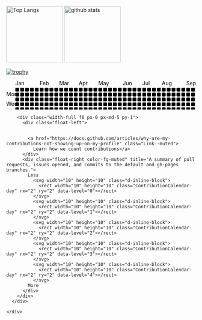 <p align="left"> 
  <img alt="Top Langs" height="150px" src="https://github-readme-stats.vercel.app/api/top-langs/?username=cti1650&layout=compact&count_private=true&show_icons=true&theme=onedark" />
  <img alt="github stats" height="150px" src="https://github-readme-stats.vercel.app/api?username=cti1650&count_private=true&show_icons=true&show_icons=true&theme=onedark" />
</p>

[![trophy](https://github-profile-trophy.vercel.app/?username=cti1650&theme=onedark&column=7
)](https://github.com/ryo-ma/github-profile-trophy)

<div class="border py-2 graph-before-activity-overview">
      <div class="js-calendar-graph mx-md-2 mx-3 d-flex flex-column flex-items-end flex-xl-items-center overflow-hidden pt-1 is-graph-loading graph-canvas ContributionCalendar height-full text-center" data-graph-url="/users/cti1650/contributions?to=2022-01-05" data-url="/cti1650" data-from="2021-01-03 00:00:00 +0900" data-to="2022-01-05 23:59:59 +0900" data-org="">
        

<svg width="722" height="112" class="js-calendar-graph-svg">
  <g transform="translate(10, 20)" data-hydro-click="{&quot;event_type&quot;:&quot;user_profile.click&quot;,&quot;payload&quot;:{&quot;profile_user_id&quot;:15701307,&quot;target&quot;:&quot;CONTRIBUTION_CALENDAR_SQUARE&quot;,&quot;user_id&quot;:15701307,&quot;originating_url&quot;:&quot;https://github.com/cti1650&quot;}}" data-hydro-click-hmac="b94195c13be305501f5285b0321e79cf4e7ae9e506fd979e39816928d6d466b5">
      <g transform="translate(0, 0)">
          <rect width="10" height="10" x="14" y="0" class="ContributionCalendar-day" rx="2" ry="2" data-count="6" data-date="2021-01-03" data-level="1"></rect>
          <rect width="10" height="10" x="14" y="13" class="ContributionCalendar-day" rx="2" ry="2" data-count="0" data-date="2021-01-04" data-level="0"></rect>
          <rect width="10" height="10" x="14" y="26" class="ContributionCalendar-day" rx="2" ry="2" data-count="0" data-date="2021-01-05" data-level="0"></rect>
          <rect width="10" height="10" x="14" y="39" class="ContributionCalendar-day" rx="2" ry="2" data-count="0" data-date="2021-01-06" data-level="0"></rect>
          <rect width="10" height="10" x="14" y="52" class="ContributionCalendar-day" rx="2" ry="2" data-count="0" data-date="2021-01-07" data-level="0"></rect>
          <rect width="10" height="10" x="14" y="65" class="ContributionCalendar-day" rx="2" ry="2" data-count="0" data-date="2021-01-08" data-level="0"></rect>
          <rect width="10" height="10" x="14" y="78" class="ContributionCalendar-day" rx="2" ry="2" data-count="0" data-date="2021-01-09" data-level="0"></rect>
      </g>
      <g transform="translate(14, 0)">
          <rect width="10" height="10" x="13" y="0" class="ContributionCalendar-day" rx="2" ry="2" data-count="0" data-date="2021-01-10" data-level="0"></rect>
          <rect width="10" height="10" x="13" y="13" class="ContributionCalendar-day" rx="2" ry="2" data-count="7" data-date="2021-01-11" data-level="1"></rect>
          <rect width="10" height="10" x="13" y="26" class="ContributionCalendar-day" rx="2" ry="2" data-count="0" data-date="2021-01-12" data-level="0"></rect>
          <rect width="10" height="10" x="13" y="39" class="ContributionCalendar-day" rx="2" ry="2" data-count="0" data-date="2021-01-13" data-level="0"></rect>
          <rect width="10" height="10" x="13" y="52" class="ContributionCalendar-day" rx="2" ry="2" data-count="0" data-date="2021-01-14" data-level="0"></rect>
          <rect width="10" height="10" x="13" y="65" class="ContributionCalendar-day" rx="2" ry="2" data-count="0" data-date="2021-01-15" data-level="0"></rect>
          <rect width="10" height="10" x="13" y="78" class="ContributionCalendar-day" rx="2" ry="2" data-count="2" data-date="2021-01-16" data-level="1"></rect>
      </g>
      <g transform="translate(28, 0)">
          <rect width="10" height="10" x="12" y="0" class="ContributionCalendar-day" rx="2" ry="2" data-count="103" data-date="2021-01-17" data-level="4"></rect>
          <rect width="10" height="10" x="12" y="13" class="ContributionCalendar-day" rx="2" ry="2" data-count="6" data-date="2021-01-18" data-level="1"></rect>
          <rect width="10" height="10" x="12" y="26" class="ContributionCalendar-day" rx="2" ry="2" data-count="5" data-date="2021-01-19" data-level="1"></rect>
          <rect width="10" height="10" x="12" y="39" class="ContributionCalendar-day" rx="2" ry="2" data-count="13" data-date="2021-01-20" data-level="2"></rect>
          <rect width="10" height="10" x="12" y="52" class="ContributionCalendar-day" rx="2" ry="2" data-count="3" data-date="2021-01-21" data-level="1"></rect>
          <rect width="10" height="10" x="12" y="65" class="ContributionCalendar-day" rx="2" ry="2" data-count="11" data-date="2021-01-22" data-level="1"></rect>
          <rect width="10" height="10" x="12" y="78" class="ContributionCalendar-day" rx="2" ry="2" data-count="2" data-date="2021-01-23" data-level="1"></rect>
      </g>
      <g transform="translate(42, 0)">
          <rect width="10" height="10" x="11" y="0" class="ContributionCalendar-day" rx="2" ry="2" data-count="4" data-date="2021-01-24" data-level="1"></rect>
          <rect width="10" height="10" x="11" y="13" class="ContributionCalendar-day" rx="2" ry="2" data-count="1" data-date="2021-01-25" data-level="1"></rect>
          <rect width="10" height="10" x="11" y="26" class="ContributionCalendar-day" rx="2" ry="2" data-count="0" data-date="2021-01-26" data-level="0"></rect>
          <rect width="10" height="10" x="11" y="39" class="ContributionCalendar-day" rx="2" ry="2" data-count="14" data-date="2021-01-27" data-level="2"></rect>
          <rect width="10" height="10" x="11" y="52" class="ContributionCalendar-day" rx="2" ry="2" data-count="3" data-date="2021-01-28" data-level="1"></rect>
          <rect width="10" height="10" x="11" y="65" class="ContributionCalendar-day" rx="2" ry="2" data-count="10" data-date="2021-01-29" data-level="1"></rect>
          <rect width="10" height="10" x="11" y="78" class="ContributionCalendar-day" rx="2" ry="2" data-count="0" data-date="2021-01-30" data-level="0"></rect>
      </g>
      <g transform="translate(56, 0)">
          <rect width="10" height="10" x="10" y="0" class="ContributionCalendar-day" rx="2" ry="2" data-count="51" data-date="2021-01-31" data-level="4"></rect>
          <rect width="10" height="10" x="10" y="13" class="ContributionCalendar-day" rx="2" ry="2" data-count="25" data-date="2021-02-01" data-level="3"></rect>
          <rect width="10" height="10" x="10" y="26" class="ContributionCalendar-day" rx="2" ry="2" data-count="7" data-date="2021-02-02" data-level="1"></rect>
          <rect width="10" height="10" x="10" y="39" class="ContributionCalendar-day" rx="2" ry="2" data-count="80" data-date="2021-02-03" data-level="4"></rect>
          <rect width="10" height="10" x="10" y="52" class="ContributionCalendar-day" rx="2" ry="2" data-count="13" data-date="2021-02-04" data-level="2"></rect>
          <rect width="10" height="10" x="10" y="65" class="ContributionCalendar-day" rx="2" ry="2" data-count="6" data-date="2021-02-05" data-level="1"></rect>
          <rect width="10" height="10" x="10" y="78" class="ContributionCalendar-day" rx="2" ry="2" data-count="20" data-date="2021-02-06" data-level="2"></rect>
      </g>
      <g transform="translate(70, 0)">
          <rect width="10" height="10" x="9" y="0" class="ContributionCalendar-day" rx="2" ry="2" data-count="11" data-date="2021-02-07" data-level="1"></rect>
          <rect width="10" height="10" x="9" y="13" class="ContributionCalendar-day" rx="2" ry="2" data-count="0" data-date="2021-02-08" data-level="0"></rect>
          <rect width="10" height="10" x="9" y="26" class="ContributionCalendar-day" rx="2" ry="2" data-count="6" data-date="2021-02-09" data-level="1"></rect>
          <rect width="10" height="10" x="9" y="39" class="ContributionCalendar-day" rx="2" ry="2" data-count="7" data-date="2021-02-10" data-level="1"></rect>
          <rect width="10" height="10" x="9" y="52" class="ContributionCalendar-day" rx="2" ry="2" data-count="8" data-date="2021-02-11" data-level="1"></rect>
          <rect width="10" height="10" x="9" y="65" class="ContributionCalendar-day" rx="2" ry="2" data-count="7" data-date="2021-02-12" data-level="1"></rect>
          <rect width="10" height="10" x="9" y="78" class="ContributionCalendar-day" rx="2" ry="2" data-count="4" data-date="2021-02-13" data-level="1"></rect>
      </g>
      <g transform="translate(84, 0)">
          <rect width="10" height="10" x="8" y="0" class="ContributionCalendar-day" rx="2" ry="2" data-count="20" data-date="2021-02-14" data-level="2"></rect>
          <rect width="10" height="10" x="8" y="13" class="ContributionCalendar-day" rx="2" ry="2" data-count="1" data-date="2021-02-15" data-level="1"></rect>
          <rect width="10" height="10" x="8" y="26" class="ContributionCalendar-day" rx="2" ry="2" data-count="0" data-date="2021-02-16" data-level="0"></rect>
          <rect width="10" height="10" x="8" y="39" class="ContributionCalendar-day" rx="2" ry="2" data-count="1" data-date="2021-02-17" data-level="1"></rect>
          <rect width="10" height="10" x="8" y="52" class="ContributionCalendar-day" rx="2" ry="2" data-count="4" data-date="2021-02-18" data-level="1"></rect>
          <rect width="10" height="10" x="8" y="65" class="ContributionCalendar-day" rx="2" ry="2" data-count="0" data-date="2021-02-19" data-level="0"></rect>
          <rect width="10" height="10" x="8" y="78" class="ContributionCalendar-day" rx="2" ry="2" data-count="13" data-date="2021-02-20" data-level="2"></rect>
      </g>
      <g transform="translate(98, 0)">
          <rect width="10" height="10" x="7" y="0" class="ContributionCalendar-day" rx="2" ry="2" data-count="30" data-date="2021-02-21" data-level="3"></rect>
          <rect width="10" height="10" x="7" y="13" class="ContributionCalendar-day" rx="2" ry="2" data-count="49" data-date="2021-02-22" data-level="4"></rect>
          <rect width="10" height="10" x="7" y="26" class="ContributionCalendar-day" rx="2" ry="2" data-count="8" data-date="2021-02-23" data-level="1"></rect>
          <rect width="10" height="10" x="7" y="39" class="ContributionCalendar-day" rx="2" ry="2" data-count="4" data-date="2021-02-24" data-level="1"></rect>
          <rect width="10" height="10" x="7" y="52" class="ContributionCalendar-day" rx="2" ry="2" data-count="5" data-date="2021-02-25" data-level="1"></rect>
          <rect width="10" height="10" x="7" y="65" class="ContributionCalendar-day" rx="2" ry="2" data-count="0" data-date="2021-02-26" data-level="0"></rect>
          <rect width="10" height="10" x="7" y="78" class="ContributionCalendar-day" rx="2" ry="2" data-count="24" data-date="2021-02-27" data-level="2"></rect>
      </g>
      <g transform="translate(112, 0)">
          <rect width="10" height="10" x="6" y="0" class="ContributionCalendar-day" rx="2" ry="2" data-count="18" data-date="2021-02-28" data-level="2"></rect>
          <rect width="10" height="10" x="6" y="13" class="ContributionCalendar-day" rx="2" ry="2" data-count="14" data-date="2021-03-01" data-level="2"></rect>
          <rect width="10" height="10" x="6" y="26" class="ContributionCalendar-day" rx="2" ry="2" data-count="15" data-date="2021-03-02" data-level="2"></rect>
          <rect width="10" height="10" x="6" y="39" class="ContributionCalendar-day" rx="2" ry="2" data-count="13" data-date="2021-03-03" data-level="2"></rect>
          <rect width="10" height="10" x="6" y="52" class="ContributionCalendar-day" rx="2" ry="2" data-count="7" data-date="2021-03-04" data-level="1"></rect>
          <rect width="10" height="10" x="6" y="65" class="ContributionCalendar-day" rx="2" ry="2" data-count="8" data-date="2021-03-05" data-level="1"></rect>
          <rect width="10" height="10" x="6" y="78" class="ContributionCalendar-day" rx="2" ry="2" data-count="1" data-date="2021-03-06" data-level="1"></rect>
      </g>
      <g transform="translate(126, 0)">
          <rect width="10" height="10" x="5" y="0" class="ContributionCalendar-day" rx="2" ry="2" data-count="11" data-date="2021-03-07" data-level="1"></rect>
          <rect width="10" height="10" x="5" y="13" class="ContributionCalendar-day" rx="2" ry="2" data-count="0" data-date="2021-03-08" data-level="0"></rect>
          <rect width="10" height="10" x="5" y="26" class="ContributionCalendar-day" rx="2" ry="2" data-count="1" data-date="2021-03-09" data-level="1"></rect>
          <rect width="10" height="10" x="5" y="39" class="ContributionCalendar-day" rx="2" ry="2" data-count="0" data-date="2021-03-10" data-level="0"></rect>
          <rect width="10" height="10" x="5" y="52" class="ContributionCalendar-day" rx="2" ry="2" data-count="13" data-date="2021-03-11" data-level="2"></rect>
          <rect width="10" height="10" x="5" y="65" class="ContributionCalendar-day" rx="2" ry="2" data-count="23" data-date="2021-03-12" data-level="2"></rect>
          <rect width="10" height="10" x="5" y="78" class="ContributionCalendar-day" rx="2" ry="2" data-count="4" data-date="2021-03-13" data-level="1"></rect>
      </g>
      <g transform="translate(140, 0)">
          <rect width="10" height="10" x="4" y="0" class="ContributionCalendar-day" rx="2" ry="2" data-count="13" data-date="2021-03-14" data-level="2"></rect>
          <rect width="10" height="10" x="4" y="13" class="ContributionCalendar-day" rx="2" ry="2" data-count="15" data-date="2021-03-15" data-level="2"></rect>
          <rect width="10" height="10" x="4" y="26" class="ContributionCalendar-day" rx="2" ry="2" data-count="1" data-date="2021-03-16" data-level="1"></rect>
          <rect width="10" height="10" x="4" y="39" class="ContributionCalendar-day" rx="2" ry="2" data-count="3" data-date="2021-03-17" data-level="1"></rect>
          <rect width="10" height="10" x="4" y="52" class="ContributionCalendar-day" rx="2" ry="2" data-count="3" data-date="2021-03-18" data-level="1"></rect>
          <rect width="10" height="10" x="4" y="65" class="ContributionCalendar-day" rx="2" ry="2" data-count="15" data-date="2021-03-19" data-level="2"></rect>
          <rect width="10" height="10" x="4" y="78" class="ContributionCalendar-day" rx="2" ry="2" data-count="2" data-date="2021-03-20" data-level="1"></rect>
      </g>
      <g transform="translate(154, 0)">
          <rect width="10" height="10" x="3" y="0" class="ContributionCalendar-day" rx="2" ry="2" data-count="4" data-date="2021-03-21" data-level="1"></rect>
          <rect width="10" height="10" x="3" y="13" class="ContributionCalendar-day" rx="2" ry="2" data-count="8" data-date="2021-03-22" data-level="1"></rect>
          <rect width="10" height="10" x="3" y="26" class="ContributionCalendar-day" rx="2" ry="2" data-count="2" data-date="2021-03-23" data-level="1"></rect>
          <rect width="10" height="10" x="3" y="39" class="ContributionCalendar-day" rx="2" ry="2" data-count="2" data-date="2021-03-24" data-level="1"></rect>
          <rect width="10" height="10" x="3" y="52" class="ContributionCalendar-day" rx="2" ry="2" data-count="2" data-date="2021-03-25" data-level="1"></rect>
          <rect width="10" height="10" x="3" y="65" class="ContributionCalendar-day" rx="2" ry="2" data-count="8" data-date="2021-03-26" data-level="1"></rect>
          <rect width="10" height="10" x="3" y="78" class="ContributionCalendar-day" rx="2" ry="2" data-count="0" data-date="2021-03-27" data-level="0"></rect>
      </g>
      <g transform="translate(168, 0)">
          <rect width="10" height="10" x="2" y="0" class="ContributionCalendar-day" rx="2" ry="2" data-count="7" data-date="2021-03-28" data-level="1"></rect>
          <rect width="10" height="10" x="2" y="13" class="ContributionCalendar-day" rx="2" ry="2" data-count="1" data-date="2021-03-29" data-level="1"></rect>
          <rect width="10" height="10" x="2" y="26" class="ContributionCalendar-day" rx="2" ry="2" data-count="0" data-date="2021-03-30" data-level="0"></rect>
          <rect width="10" height="10" x="2" y="39" class="ContributionCalendar-day" rx="2" ry="2" data-count="1" data-date="2021-03-31" data-level="1"></rect>
          <rect width="10" height="10" x="2" y="52" class="ContributionCalendar-day" rx="2" ry="2" data-count="2" data-date="2021-04-01" data-level="1"></rect>
          <rect width="10" height="10" x="2" y="65" class="ContributionCalendar-day" rx="2" ry="2" data-count="0" data-date="2021-04-02" data-level="0"></rect>
          <rect width="10" height="10" x="2" y="78" class="ContributionCalendar-day" rx="2" ry="2" data-count="3" data-date="2021-04-03" data-level="1"></rect>
      </g>
      <g transform="translate(182, 0)">
          <rect width="10" height="10" x="1" y="0" class="ContributionCalendar-day" rx="2" ry="2" data-count="1" data-date="2021-04-04" data-level="1"></rect>
          <rect width="10" height="10" x="1" y="13" class="ContributionCalendar-day" rx="2" ry="2" data-count="3" data-date="2021-04-05" data-level="1"></rect>
          <rect width="10" height="10" x="1" y="26" class="ContributionCalendar-day" rx="2" ry="2" data-count="0" data-date="2021-04-06" data-level="0"></rect>
          <rect width="10" height="10" x="1" y="39" class="ContributionCalendar-day" rx="2" ry="2" data-count="0" data-date="2021-04-07" data-level="0"></rect>
          <rect width="10" height="10" x="1" y="52" class="ContributionCalendar-day" rx="2" ry="2" data-count="0" data-date="2021-04-08" data-level="0"></rect>
          <rect width="10" height="10" x="1" y="65" class="ContributionCalendar-day" rx="2" ry="2" data-count="1" data-date="2021-04-09" data-level="1"></rect>
          <rect width="10" height="10" x="1" y="78" class="ContributionCalendar-day" rx="2" ry="2" data-count="5" data-date="2021-04-10" data-level="1"></rect>
      </g>
      <g transform="translate(196, 0)">
          <rect width="10" height="10" x="0" y="0" class="ContributionCalendar-day" rx="2" ry="2" data-count="6" data-date="2021-04-11" data-level="1"></rect>
          <rect width="10" height="10" x="0" y="13" class="ContributionCalendar-day" rx="2" ry="2" data-count="9" data-date="2021-04-12" data-level="1"></rect>
          <rect width="10" height="10" x="0" y="26" class="ContributionCalendar-day" rx="2" ry="2" data-count="0" data-date="2021-04-13" data-level="0"></rect>
          <rect width="10" height="10" x="0" y="39" class="ContributionCalendar-day" rx="2" ry="2" data-count="15" data-date="2021-04-14" data-level="2"></rect>
          <rect width="10" height="10" x="0" y="52" class="ContributionCalendar-day" rx="2" ry="2" data-count="0" data-date="2021-04-15" data-level="0"></rect>
          <rect width="10" height="10" x="0" y="65" class="ContributionCalendar-day" rx="2" ry="2" data-count="4" data-date="2021-04-16" data-level="1"></rect>
          <rect width="10" height="10" x="0" y="78" class="ContributionCalendar-day" rx="2" ry="2" data-count="0" data-date="2021-04-17" data-level="0"></rect>
      </g>
      <g transform="translate(210, 0)">
          <rect width="10" height="10" x="-1" y="0" class="ContributionCalendar-day" rx="2" ry="2" data-count="0" data-date="2021-04-18" data-level="0"></rect>
          <rect width="10" height="10" x="-1" y="13" class="ContributionCalendar-day" rx="2" ry="2" data-count="0" data-date="2021-04-19" data-level="0"></rect>
          <rect width="10" height="10" x="-1" y="26" class="ContributionCalendar-day" rx="2" ry="2" data-count="0" data-date="2021-04-20" data-level="0"></rect>
          <rect width="10" height="10" x="-1" y="39" class="ContributionCalendar-day" rx="2" ry="2" data-count="0" data-date="2021-04-21" data-level="0"></rect>
          <rect width="10" height="10" x="-1" y="52" class="ContributionCalendar-day" rx="2" ry="2" data-count="4" data-date="2021-04-22" data-level="1"></rect>
          <rect width="10" height="10" x="-1" y="65" class="ContributionCalendar-day" rx="2" ry="2" data-count="2" data-date="2021-04-23" data-level="1"></rect>
          <rect width="10" height="10" x="-1" y="78" class="ContributionCalendar-day" rx="2" ry="2" data-count="7" data-date="2021-04-24" data-level="1"></rect>
      </g>
      <g transform="translate(224, 0)">
          <rect width="10" height="10" x="-2" y="0" class="ContributionCalendar-day" rx="2" ry="2" data-count="1" data-date="2021-04-25" data-level="1"></rect>
          <rect width="10" height="10" x="-2" y="13" class="ContributionCalendar-day" rx="2" ry="2" data-count="5" data-date="2021-04-26" data-level="1"></rect>
          <rect width="10" height="10" x="-2" y="26" class="ContributionCalendar-day" rx="2" ry="2" data-count="17" data-date="2021-04-27" data-level="2"></rect>
          <rect width="10" height="10" x="-2" y="39" class="ContributionCalendar-day" rx="2" ry="2" data-count="0" data-date="2021-04-28" data-level="0"></rect>
          <rect width="10" height="10" x="-2" y="52" class="ContributionCalendar-day" rx="2" ry="2" data-count="0" data-date="2021-04-29" data-level="0"></rect>
          <rect width="10" height="10" x="-2" y="65" class="ContributionCalendar-day" rx="2" ry="2" data-count="2" data-date="2021-04-30" data-level="1"></rect>
          <rect width="10" height="10" x="-2" y="78" class="ContributionCalendar-day" rx="2" ry="2" data-count="3" data-date="2021-05-01" data-level="1"></rect>
      </g>
      <g transform="translate(238, 0)">
          <rect width="10" height="10" x="-3" y="0" class="ContributionCalendar-day" rx="2" ry="2" data-count="3" data-date="2021-05-02" data-level="1"></rect>
          <rect width="10" height="10" x="-3" y="13" class="ContributionCalendar-day" rx="2" ry="2" data-count="4" data-date="2021-05-03" data-level="1"></rect>
          <rect width="10" height="10" x="-3" y="26" class="ContributionCalendar-day" rx="2" ry="2" data-count="4" data-date="2021-05-04" data-level="1"></rect>
          <rect width="10" height="10" x="-3" y="39" class="ContributionCalendar-day" rx="2" ry="2" data-count="8" data-date="2021-05-05" data-level="1"></rect>
          <rect width="10" height="10" x="-3" y="52" class="ContributionCalendar-day" rx="2" ry="2" data-count="7" data-date="2021-05-06" data-level="1"></rect>
          <rect width="10" height="10" x="-3" y="65" class="ContributionCalendar-day" rx="2" ry="2" data-count="5" data-date="2021-05-07" data-level="1"></rect>
          <rect width="10" height="10" x="-3" y="78" class="ContributionCalendar-day" rx="2" ry="2" data-count="19" data-date="2021-05-08" data-level="2"></rect>
      </g>
      <g transform="translate(252, 0)">
          <rect width="10" height="10" x="-4" y="0" class="ContributionCalendar-day" rx="2" ry="2" data-count="2" data-date="2021-05-09" data-level="1"></rect>
          <rect width="10" height="10" x="-4" y="13" class="ContributionCalendar-day" rx="2" ry="2" data-count="0" data-date="2021-05-10" data-level="0"></rect>
          <rect width="10" height="10" x="-4" y="26" class="ContributionCalendar-day" rx="2" ry="2" data-count="0" data-date="2021-05-11" data-level="0"></rect>
          <rect width="10" height="10" x="-4" y="39" class="ContributionCalendar-day" rx="2" ry="2" data-count="4" data-date="2021-05-12" data-level="1"></rect>
          <rect width="10" height="10" x="-4" y="52" class="ContributionCalendar-day" rx="2" ry="2" data-count="0" data-date="2021-05-13" data-level="0"></rect>
          <rect width="10" height="10" x="-4" y="65" class="ContributionCalendar-day" rx="2" ry="2" data-count="0" data-date="2021-05-14" data-level="0"></rect>
          <rect width="10" height="10" x="-4" y="78" class="ContributionCalendar-day" rx="2" ry="2" data-count="2" data-date="2021-05-15" data-level="1"></rect>
      </g>
      <g transform="translate(266, 0)">
          <rect width="10" height="10" x="-5" y="0" class="ContributionCalendar-day" rx="2" ry="2" data-count="3" data-date="2021-05-16" data-level="1"></rect>
          <rect width="10" height="10" x="-5" y="13" class="ContributionCalendar-day" rx="2" ry="2" data-count="3" data-date="2021-05-17" data-level="1"></rect>
          <rect width="10" height="10" x="-5" y="26" class="ContributionCalendar-day" rx="2" ry="2" data-count="0" data-date="2021-05-18" data-level="0"></rect>
          <rect width="10" height="10" x="-5" y="39" class="ContributionCalendar-day" rx="2" ry="2" data-count="0" data-date="2021-05-19" data-level="0"></rect>
          <rect width="10" height="10" x="-5" y="52" class="ContributionCalendar-day" rx="2" ry="2" data-count="0" data-date="2021-05-20" data-level="0"></rect>
          <rect width="10" height="10" x="-5" y="65" class="ContributionCalendar-day" rx="2" ry="2" data-count="0" data-date="2021-05-21" data-level="0"></rect>
          <rect width="10" height="10" x="-5" y="78" class="ContributionCalendar-day" rx="2" ry="2" data-count="0" data-date="2021-05-22" data-level="0"></rect>
      </g>
      <g transform="translate(280, 0)">
          <rect width="10" height="10" x="-6" y="0" class="ContributionCalendar-day" rx="2" ry="2" data-count="6" data-date="2021-05-23" data-level="1"></rect>
          <rect width="10" height="10" x="-6" y="13" class="ContributionCalendar-day" rx="2" ry="2" data-count="0" data-date="2021-05-24" data-level="0"></rect>
          <rect width="10" height="10" x="-6" y="26" class="ContributionCalendar-day" rx="2" ry="2" data-count="6" data-date="2021-05-25" data-level="1"></rect>
          <rect width="10" height="10" x="-6" y="39" class="ContributionCalendar-day" rx="2" ry="2" data-count="3" data-date="2021-05-26" data-level="1"></rect>
          <rect width="10" height="10" x="-6" y="52" class="ContributionCalendar-day" rx="2" ry="2" data-count="10" data-date="2021-05-27" data-level="1"></rect>
          <rect width="10" height="10" x="-6" y="65" class="ContributionCalendar-day" rx="2" ry="2" data-count="0" data-date="2021-05-28" data-level="0"></rect>
          <rect width="10" height="10" x="-6" y="78" class="ContributionCalendar-day" rx="2" ry="2" data-count="0" data-date="2021-05-29" data-level="0"></rect>
      </g>
      <g transform="translate(294, 0)">
          <rect width="10" height="10" x="-7" y="0" class="ContributionCalendar-day" rx="2" ry="2" data-count="0" data-date="2021-05-30" data-level="0"></rect>
          <rect width="10" height="10" x="-7" y="13" class="ContributionCalendar-day" rx="2" ry="2" data-count="0" data-date="2021-05-31" data-level="0"></rect>
          <rect width="10" height="10" x="-7" y="26" class="ContributionCalendar-day" rx="2" ry="2" data-count="4" data-date="2021-06-01" data-level="1"></rect>
          <rect width="10" height="10" x="-7" y="39" class="ContributionCalendar-day" rx="2" ry="2" data-count="0" data-date="2021-06-02" data-level="0"></rect>
          <rect width="10" height="10" x="-7" y="52" class="ContributionCalendar-day" rx="2" ry="2" data-count="0" data-date="2021-06-03" data-level="0"></rect>
          <rect width="10" height="10" x="-7" y="65" class="ContributionCalendar-day" rx="2" ry="2" data-count="5" data-date="2021-06-04" data-level="1"></rect>
          <rect width="10" height="10" x="-7" y="78" class="ContributionCalendar-day" rx="2" ry="2" data-count="6" data-date="2021-06-05" data-level="1"></rect>
      </g>
      <g transform="translate(308, 0)">
          <rect width="10" height="10" x="-8" y="0" class="ContributionCalendar-day" rx="2" ry="2" data-count="3" data-date="2021-06-06" data-level="1"></rect>
          <rect width="10" height="10" x="-8" y="13" class="ContributionCalendar-day" rx="2" ry="2" data-count="2" data-date="2021-06-07" data-level="1"></rect>
          <rect width="10" height="10" x="-8" y="26" class="ContributionCalendar-day" rx="2" ry="2" data-count="0" data-date="2021-06-08" data-level="0"></rect>
          <rect width="10" height="10" x="-8" y="39" class="ContributionCalendar-day" rx="2" ry="2" data-count="0" data-date="2021-06-09" data-level="0"></rect>
          <rect width="10" height="10" x="-8" y="52" class="ContributionCalendar-day" rx="2" ry="2" data-count="1" data-date="2021-06-10" data-level="1"></rect>
          <rect width="10" height="10" x="-8" y="65" class="ContributionCalendar-day" rx="2" ry="2" data-count="2" data-date="2021-06-11" data-level="1"></rect>
          <rect width="10" height="10" x="-8" y="78" class="ContributionCalendar-day" rx="2" ry="2" data-count="5" data-date="2021-06-12" data-level="1"></rect>
      </g>
      <g transform="translate(322, 0)">
          <rect width="10" height="10" x="-9" y="0" class="ContributionCalendar-day" rx="2" ry="2" data-count="4" data-date="2021-06-13" data-level="1"></rect>
          <rect width="10" height="10" x="-9" y="13" class="ContributionCalendar-day" rx="2" ry="2" data-count="0" data-date="2021-06-14" data-level="0"></rect>
          <rect width="10" height="10" x="-9" y="26" class="ContributionCalendar-day" rx="2" ry="2" data-count="0" data-date="2021-06-15" data-level="0"></rect>
          <rect width="10" height="10" x="-9" y="39" class="ContributionCalendar-day" rx="2" ry="2" data-count="2" data-date="2021-06-16" data-level="1"></rect>
          <rect width="10" height="10" x="-9" y="52" class="ContributionCalendar-day" rx="2" ry="2" data-count="0" data-date="2021-06-17" data-level="0"></rect>
          <rect width="10" height="10" x="-9" y="65" class="ContributionCalendar-day" rx="2" ry="2" data-count="0" data-date="2021-06-18" data-level="0"></rect>
          <rect width="10" height="10" x="-9" y="78" class="ContributionCalendar-day" rx="2" ry="2" data-count="5" data-date="2021-06-19" data-level="1"></rect>
      </g>
      <g transform="translate(336, 0)">
          <rect width="10" height="10" x="-10" y="0" class="ContributionCalendar-day" rx="2" ry="2" data-count="5" data-date="2021-06-20" data-level="1"></rect>
          <rect width="10" height="10" x="-10" y="13" class="ContributionCalendar-day" rx="2" ry="2" data-count="36" data-date="2021-06-21" data-level="3"></rect>
          <rect width="10" height="10" x="-10" y="26" class="ContributionCalendar-day" rx="2" ry="2" data-count="35" data-date="2021-06-22" data-level="3"></rect>
          <rect width="10" height="10" x="-10" y="39" class="ContributionCalendar-day" rx="2" ry="2" data-count="18" data-date="2021-06-23" data-level="2"></rect>
          <rect width="10" height="10" x="-10" y="52" class="ContributionCalendar-day" rx="2" ry="2" data-count="4" data-date="2021-06-24" data-level="1"></rect>
          <rect width="10" height="10" x="-10" y="65" class="ContributionCalendar-day" rx="2" ry="2" data-count="13" data-date="2021-06-25" data-level="2"></rect>
          <rect width="10" height="10" x="-10" y="78" class="ContributionCalendar-day" rx="2" ry="2" data-count="4" data-date="2021-06-26" data-level="1"></rect>
      </g>
      <g transform="translate(350, 0)">
          <rect width="10" height="10" x="-11" y="0" class="ContributionCalendar-day" rx="2" ry="2" data-count="3" data-date="2021-06-27" data-level="1"></rect>
          <rect width="10" height="10" x="-11" y="13" class="ContributionCalendar-day" rx="2" ry="2" data-count="20" data-date="2021-06-28" data-level="2"></rect>
          <rect width="10" height="10" x="-11" y="26" class="ContributionCalendar-day" rx="2" ry="2" data-count="27" data-date="2021-06-29" data-level="3"></rect>
          <rect width="10" height="10" x="-11" y="39" class="ContributionCalendar-day" rx="2" ry="2" data-count="3" data-date="2021-06-30" data-level="1"></rect>
          <rect width="10" height="10" x="-11" y="52" class="ContributionCalendar-day" rx="2" ry="2" data-count="2" data-date="2021-07-01" data-level="1"></rect>
          <rect width="10" height="10" x="-11" y="65" class="ContributionCalendar-day" rx="2" ry="2" data-count="7" data-date="2021-07-02" data-level="1"></rect>
          <rect width="10" height="10" x="-11" y="78" class="ContributionCalendar-day" rx="2" ry="2" data-count="14" data-date="2021-07-03" data-level="2"></rect>
      </g>
      <g transform="translate(364, 0)">
          <rect width="10" height="10" x="-12" y="0" class="ContributionCalendar-day" rx="2" ry="2" data-count="20" data-date="2021-07-04" data-level="2"></rect>
          <rect width="10" height="10" x="-12" y="13" class="ContributionCalendar-day" rx="2" ry="2" data-count="1" data-date="2021-07-05" data-level="1"></rect>
          <rect width="10" height="10" x="-12" y="26" class="ContributionCalendar-day" rx="2" ry="2" data-count="0" data-date="2021-07-06" data-level="0"></rect>
          <rect width="10" height="10" x="-12" y="39" class="ContributionCalendar-day" rx="2" ry="2" data-count="0" data-date="2021-07-07" data-level="0"></rect>
          <rect width="10" height="10" x="-12" y="52" class="ContributionCalendar-day" rx="2" ry="2" data-count="6" data-date="2021-07-08" data-level="1"></rect>
          <rect width="10" height="10" x="-12" y="65" class="ContributionCalendar-day" rx="2" ry="2" data-count="3" data-date="2021-07-09" data-level="1"></rect>
          <rect width="10" height="10" x="-12" y="78" class="ContributionCalendar-day" rx="2" ry="2" data-count="17" data-date="2021-07-10" data-level="2"></rect>
      </g>
      <g transform="translate(378, 0)">
          <rect width="10" height="10" x="-13" y="0" class="ContributionCalendar-day" rx="2" ry="2" data-count="10" data-date="2021-07-11" data-level="1"></rect>
          <rect width="10" height="10" x="-13" y="13" class="ContributionCalendar-day" rx="2" ry="2" data-count="5" data-date="2021-07-12" data-level="1"></rect>
          <rect width="10" height="10" x="-13" y="26" class="ContributionCalendar-day" rx="2" ry="2" data-count="31" data-date="2021-07-13" data-level="3"></rect>
          <rect width="10" height="10" x="-13" y="39" class="ContributionCalendar-day" rx="2" ry="2" data-count="1" data-date="2021-07-14" data-level="1"></rect>
          <rect width="10" height="10" x="-13" y="52" class="ContributionCalendar-day" rx="2" ry="2" data-count="10" data-date="2021-07-15" data-level="1"></rect>
          <rect width="10" height="10" x="-13" y="65" class="ContributionCalendar-day" rx="2" ry="2" data-count="9" data-date="2021-07-16" data-level="1"></rect>
          <rect width="10" height="10" x="-13" y="78" class="ContributionCalendar-day" rx="2" ry="2" data-count="4" data-date="2021-07-17" data-level="1"></rect>
      </g>
      <g transform="translate(392, 0)">
          <rect width="10" height="10" x="-14" y="0" class="ContributionCalendar-day" rx="2" ry="2" data-count="3" data-date="2021-07-18" data-level="1"></rect>
          <rect width="10" height="10" x="-14" y="13" class="ContributionCalendar-day" rx="2" ry="2" data-count="11" data-date="2021-07-19" data-level="1"></rect>
          <rect width="10" height="10" x="-14" y="26" class="ContributionCalendar-day" rx="2" ry="2" data-count="7" data-date="2021-07-20" data-level="1"></rect>
          <rect width="10" height="10" x="-14" y="39" class="ContributionCalendar-day" rx="2" ry="2" data-count="26" data-date="2021-07-21" data-level="3"></rect>
          <rect width="10" height="10" x="-14" y="52" class="ContributionCalendar-day" rx="2" ry="2" data-count="5" data-date="2021-07-22" data-level="1"></rect>
          <rect width="10" height="10" x="-14" y="65" class="ContributionCalendar-day" rx="2" ry="2" data-count="11" data-date="2021-07-23" data-level="1"></rect>
          <rect width="10" height="10" x="-14" y="78" class="ContributionCalendar-day" rx="2" ry="2" data-count="9" data-date="2021-07-24" data-level="1"></rect>
      </g>
      <g transform="translate(406, 0)">
          <rect width="10" height="10" x="-15" y="0" class="ContributionCalendar-day" rx="2" ry="2" data-count="9" data-date="2021-07-25" data-level="1"></rect>
          <rect width="10" height="10" x="-15" y="13" class="ContributionCalendar-day" rx="2" ry="2" data-count="0" data-date="2021-07-26" data-level="0"></rect>
          <rect width="10" height="10" x="-15" y="26" class="ContributionCalendar-day" rx="2" ry="2" data-count="3" data-date="2021-07-27" data-level="1"></rect>
          <rect width="10" height="10" x="-15" y="39" class="ContributionCalendar-day" rx="2" ry="2" data-count="1" data-date="2021-07-28" data-level="1"></rect>
          <rect width="10" height="10" x="-15" y="52" class="ContributionCalendar-day" rx="2" ry="2" data-count="0" data-date="2021-07-29" data-level="0"></rect>
          <rect width="10" height="10" x="-15" y="65" class="ContributionCalendar-day" rx="2" ry="2" data-count="0" data-date="2021-07-30" data-level="0"></rect>
          <rect width="10" height="10" x="-15" y="78" class="ContributionCalendar-day" rx="2" ry="2" data-count="7" data-date="2021-07-31" data-level="1"></rect>
      </g>
      <g transform="translate(420, 0)">
          <rect width="10" height="10" x="-16" y="0" class="ContributionCalendar-day" rx="2" ry="2" data-count="0" data-date="2021-08-01" data-level="0"></rect>
          <rect width="10" height="10" x="-16" y="13" class="ContributionCalendar-day" rx="2" ry="2" data-count="15" data-date="2021-08-02" data-level="2"></rect>
          <rect width="10" height="10" x="-16" y="26" class="ContributionCalendar-day" rx="2" ry="2" data-count="2" data-date="2021-08-03" data-level="1"></rect>
          <rect width="10" height="10" x="-16" y="39" class="ContributionCalendar-day" rx="2" ry="2" data-count="3" data-date="2021-08-04" data-level="1"></rect>
          <rect width="10" height="10" x="-16" y="52" class="ContributionCalendar-day" rx="2" ry="2" data-count="4" data-date="2021-08-05" data-level="1"></rect>
          <rect width="10" height="10" x="-16" y="65" class="ContributionCalendar-day" rx="2" ry="2" data-count="1" data-date="2021-08-06" data-level="1"></rect>
          <rect width="10" height="10" x="-16" y="78" class="ContributionCalendar-day" rx="2" ry="2" data-count="10" data-date="2021-08-07" data-level="1"></rect>
      </g>
      <g transform="translate(434, 0)">
          <rect width="10" height="10" x="-17" y="0" class="ContributionCalendar-day" rx="2" ry="2" data-count="0" data-date="2021-08-08" data-level="0"></rect>
          <rect width="10" height="10" x="-17" y="13" class="ContributionCalendar-day" rx="2" ry="2" data-count="1" data-date="2021-08-09" data-level="1"></rect>
          <rect width="10" height="10" x="-17" y="26" class="ContributionCalendar-day" rx="2" ry="2" data-count="0" data-date="2021-08-10" data-level="0"></rect>
          <rect width="10" height="10" x="-17" y="39" class="ContributionCalendar-day" rx="2" ry="2" data-count="0" data-date="2021-08-11" data-level="0"></rect>
          <rect width="10" height="10" x="-17" y="52" class="ContributionCalendar-day" rx="2" ry="2" data-count="2" data-date="2021-08-12" data-level="1"></rect>
          <rect width="10" height="10" x="-17" y="65" class="ContributionCalendar-day" rx="2" ry="2" data-count="1" data-date="2021-08-13" data-level="1"></rect>
          <rect width="10" height="10" x="-17" y="78" class="ContributionCalendar-day" rx="2" ry="2" data-count="10" data-date="2021-08-14" data-level="1"></rect>
      </g>
      <g transform="translate(448, 0)">
          <rect width="10" height="10" x="-18" y="0" class="ContributionCalendar-day" rx="2" ry="2" data-count="5" data-date="2021-08-15" data-level="1"></rect>
          <rect width="10" height="10" x="-18" y="13" class="ContributionCalendar-day" rx="2" ry="2" data-count="6" data-date="2021-08-16" data-level="1"></rect>
          <rect width="10" height="10" x="-18" y="26" class="ContributionCalendar-day" rx="2" ry="2" data-count="1" data-date="2021-08-17" data-level="1"></rect>
          <rect width="10" height="10" x="-18" y="39" class="ContributionCalendar-day" rx="2" ry="2" data-count="1" data-date="2021-08-18" data-level="1"></rect>
          <rect width="10" height="10" x="-18" y="52" class="ContributionCalendar-day" rx="2" ry="2" data-count="0" data-date="2021-08-19" data-level="0"></rect>
          <rect width="10" height="10" x="-18" y="65" class="ContributionCalendar-day" rx="2" ry="2" data-count="2" data-date="2021-08-20" data-level="1"></rect>
          <rect width="10" height="10" x="-18" y="78" class="ContributionCalendar-day" rx="2" ry="2" data-count="7" data-date="2021-08-21" data-level="1"></rect>
      </g>
      <g transform="translate(462, 0)">
          <rect width="10" height="10" x="-19" y="0" class="ContributionCalendar-day" rx="2" ry="2" data-count="0" data-date="2021-08-22" data-level="0"></rect>
          <rect width="10" height="10" x="-19" y="13" class="ContributionCalendar-day" rx="2" ry="2" data-count="0" data-date="2021-08-23" data-level="0"></rect>
          <rect width="10" height="10" x="-19" y="26" class="ContributionCalendar-day" rx="2" ry="2" data-count="0" data-date="2021-08-24" data-level="0"></rect>
          <rect width="10" height="10" x="-19" y="39" class="ContributionCalendar-day" rx="2" ry="2" data-count="3" data-date="2021-08-25" data-level="1"></rect>
          <rect width="10" height="10" x="-19" y="52" class="ContributionCalendar-day" rx="2" ry="2" data-count="2" data-date="2021-08-26" data-level="1"></rect>
          <rect width="10" height="10" x="-19" y="65" class="ContributionCalendar-day" rx="2" ry="2" data-count="2" data-date="2021-08-27" data-level="1"></rect>
          <rect width="10" height="10" x="-19" y="78" class="ContributionCalendar-day" rx="2" ry="2" data-count="5" data-date="2021-08-28" data-level="1"></rect>
      </g>
      <g transform="translate(476, 0)">
          <rect width="10" height="10" x="-20" y="0" class="ContributionCalendar-day" rx="2" ry="2" data-count="9" data-date="2021-08-29" data-level="1"></rect>
          <rect width="10" height="10" x="-20" y="13" class="ContributionCalendar-day" rx="2" ry="2" data-count="2" data-date="2021-08-30" data-level="1"></rect>
          <rect width="10" height="10" x="-20" y="26" class="ContributionCalendar-day" rx="2" ry="2" data-count="1" data-date="2021-08-31" data-level="1"></rect>
          <rect width="10" height="10" x="-20" y="39" class="ContributionCalendar-day" rx="2" ry="2" data-count="0" data-date="2021-09-01" data-level="0"></rect>
          <rect width="10" height="10" x="-20" y="52" class="ContributionCalendar-day" rx="2" ry="2" data-count="2" data-date="2021-09-02" data-level="1"></rect>
          <rect width="10" height="10" x="-20" y="65" class="ContributionCalendar-day" rx="2" ry="2" data-count="0" data-date="2021-09-03" data-level="0"></rect>
          <rect width="10" height="10" x="-20" y="78" class="ContributionCalendar-day" rx="2" ry="2" data-count="2" data-date="2021-09-04" data-level="1"></rect>
      </g>
      <g transform="translate(490, 0)">
          <rect width="10" height="10" x="-21" y="0" class="ContributionCalendar-day" rx="2" ry="2" data-count="8" data-date="2021-09-05" data-level="1"></rect>
          <rect width="10" height="10" x="-21" y="13" class="ContributionCalendar-day" rx="2" ry="2" data-count="10" data-date="2021-09-06" data-level="1"></rect>
          <rect width="10" height="10" x="-21" y="26" class="ContributionCalendar-day" rx="2" ry="2" data-count="15" data-date="2021-09-07" data-level="2"></rect>
          <rect width="10" height="10" x="-21" y="39" class="ContributionCalendar-day" rx="2" ry="2" data-count="7" data-date="2021-09-08" data-level="1"></rect>
          <rect width="10" height="10" x="-21" y="52" class="ContributionCalendar-day" rx="2" ry="2" data-count="2" data-date="2021-09-09" data-level="1"></rect>
          <rect width="10" height="10" x="-21" y="65" class="ContributionCalendar-day" rx="2" ry="2" data-count="2" data-date="2021-09-10" data-level="1"></rect>
          <rect width="10" height="10" x="-21" y="78" class="ContributionCalendar-day" rx="2" ry="2" data-count="0" data-date="2021-09-11" data-level="0"></rect>
      </g>
      <g transform="translate(504, 0)">
          <rect width="10" height="10" x="-22" y="0" class="ContributionCalendar-day" rx="2" ry="2" data-count="8" data-date="2021-09-12" data-level="1"></rect>
          <rect width="10" height="10" x="-22" y="13" class="ContributionCalendar-day" rx="2" ry="2" data-count="0" data-date="2021-09-13" data-level="0"></rect>
          <rect width="10" height="10" x="-22" y="26" class="ContributionCalendar-day" rx="2" ry="2" data-count="2" data-date="2021-09-14" data-level="1"></rect>
          <rect width="10" height="10" x="-22" y="39" class="ContributionCalendar-day" rx="2" ry="2" data-count="0" data-date="2021-09-15" data-level="0"></rect>
          <rect width="10" height="10" x="-22" y="52" class="ContributionCalendar-day" rx="2" ry="2" data-count="4" data-date="2021-09-16" data-level="1"></rect>
          <rect width="10" height="10" x="-22" y="65" class="ContributionCalendar-day" rx="2" ry="2" data-count="0" data-date="2021-09-17" data-level="0"></rect>
          <rect width="10" height="10" x="-22" y="78" class="ContributionCalendar-day" rx="2" ry="2" data-count="0" data-date="2021-09-18" data-level="0"></rect>
      </g>
      <g transform="translate(518, 0)">
          <rect width="10" height="10" x="-23" y="0" class="ContributionCalendar-day" rx="2" ry="2" data-count="5" data-date="2021-09-19" data-level="1"></rect>
          <rect width="10" height="10" x="-23" y="13" class="ContributionCalendar-day" rx="2" ry="2" data-count="4" data-date="2021-09-20" data-level="1"></rect>
          <rect width="10" height="10" x="-23" y="26" class="ContributionCalendar-day" rx="2" ry="2" data-count="0" data-date="2021-09-21" data-level="0"></rect>
          <rect width="10" height="10" x="-23" y="39" class="ContributionCalendar-day" rx="2" ry="2" data-count="9" data-date="2021-09-22" data-level="1"></rect>
          <rect width="10" height="10" x="-23" y="52" class="ContributionCalendar-day" rx="2" ry="2" data-count="0" data-date="2021-09-23" data-level="0"></rect>
          <rect width="10" height="10" x="-23" y="65" class="ContributionCalendar-day" rx="2" ry="2" data-count="5" data-date="2021-09-24" data-level="1"></rect>
          <rect width="10" height="10" x="-23" y="78" class="ContributionCalendar-day" rx="2" ry="2" data-count="4" data-date="2021-09-25" data-level="1"></rect>
      </g>
      <g transform="translate(532, 0)">
          <rect width="10" height="10" x="-24" y="0" class="ContributionCalendar-day" rx="2" ry="2" data-count="8" data-date="2021-09-26" data-level="1"></rect>
          <rect width="10" height="10" x="-24" y="13" class="ContributionCalendar-day" rx="2" ry="2" data-count="2" data-date="2021-09-27" data-level="1"></rect>
          <rect width="10" height="10" x="-24" y="26" class="ContributionCalendar-day" rx="2" ry="2" data-count="2" data-date="2021-09-28" data-level="1"></rect>
          <rect width="10" height="10" x="-24" y="39" class="ContributionCalendar-day" rx="2" ry="2" data-count="6" data-date="2021-09-29" data-level="1"></rect>
          <rect width="10" height="10" x="-24" y="52" class="ContributionCalendar-day" rx="2" ry="2" data-count="13" data-date="2021-09-30" data-level="2"></rect>
          <rect width="10" height="10" x="-24" y="65" class="ContributionCalendar-day" rx="2" ry="2" data-count="4" data-date="2021-10-01" data-level="1"></rect>
          <rect width="10" height="10" x="-24" y="78" class="ContributionCalendar-day" rx="2" ry="2" data-count="9" data-date="2021-10-02" data-level="1"></rect>
      </g>
      <g transform="translate(546, 0)">
          <rect width="10" height="10" x="-25" y="0" class="ContributionCalendar-day" rx="2" ry="2" data-count="1" data-date="2021-10-03" data-level="1"></rect>
          <rect width="10" height="10" x="-25" y="13" class="ContributionCalendar-day" rx="2" ry="2" data-count="16" data-date="2021-10-04" data-level="2"></rect>
          <rect width="10" height="10" x="-25" y="26" class="ContributionCalendar-day" rx="2" ry="2" data-count="6" data-date="2021-10-05" data-level="1"></rect>
          <rect width="10" height="10" x="-25" y="39" class="ContributionCalendar-day" rx="2" ry="2" data-count="9" data-date="2021-10-06" data-level="1"></rect>
          <rect width="10" height="10" x="-25" y="52" class="ContributionCalendar-day" rx="2" ry="2" data-count="11" data-date="2021-10-07" data-level="1"></rect>
          <rect width="10" height="10" x="-25" y="65" class="ContributionCalendar-day" rx="2" ry="2" data-count="5" data-date="2021-10-08" data-level="1"></rect>
          <rect width="10" height="10" x="-25" y="78" class="ContributionCalendar-day" rx="2" ry="2" data-count="2" data-date="2021-10-09" data-level="1"></rect>
      </g>
      <g transform="translate(560, 0)">
          <rect width="10" height="10" x="-26" y="0" class="ContributionCalendar-day" rx="2" ry="2" data-count="14" data-date="2021-10-10" data-level="2"></rect>
          <rect width="10" height="10" x="-26" y="13" class="ContributionCalendar-day" rx="2" ry="2" data-count="9" data-date="2021-10-11" data-level="1"></rect>
          <rect width="10" height="10" x="-26" y="26" class="ContributionCalendar-day" rx="2" ry="2" data-count="17" data-date="2021-10-12" data-level="2"></rect>
          <rect width="10" height="10" x="-26" y="39" class="ContributionCalendar-day" rx="2" ry="2" data-count="2" data-date="2021-10-13" data-level="1"></rect>
          <rect width="10" height="10" x="-26" y="52" class="ContributionCalendar-day" rx="2" ry="2" data-count="9" data-date="2021-10-14" data-level="1"></rect>
          <rect width="10" height="10" x="-26" y="65" class="ContributionCalendar-day" rx="2" ry="2" data-count="6" data-date="2021-10-15" data-level="1"></rect>
          <rect width="10" height="10" x="-26" y="78" class="ContributionCalendar-day" rx="2" ry="2" data-count="3" data-date="2021-10-16" data-level="1"></rect>
      </g>
      <g transform="translate(574, 0)">
          <rect width="10" height="10" x="-27" y="0" class="ContributionCalendar-day" rx="2" ry="2" data-count="16" data-date="2021-10-17" data-level="2"></rect>
          <rect width="10" height="10" x="-27" y="13" class="ContributionCalendar-day" rx="2" ry="2" data-count="9" data-date="2021-10-18" data-level="1"></rect>
          <rect width="10" height="10" x="-27" y="26" class="ContributionCalendar-day" rx="2" ry="2" data-count="12" data-date="2021-10-19" data-level="1"></rect>
          <rect width="10" height="10" x="-27" y="39" class="ContributionCalendar-day" rx="2" ry="2" data-count="14" data-date="2021-10-20" data-level="2"></rect>
          <rect width="10" height="10" x="-27" y="52" class="ContributionCalendar-day" rx="2" ry="2" data-count="10" data-date="2021-10-21" data-level="1"></rect>
          <rect width="10" height="10" x="-27" y="65" class="ContributionCalendar-day" rx="2" ry="2" data-count="1" data-date="2021-10-22" data-level="1"></rect>
          <rect width="10" height="10" x="-27" y="78" class="ContributionCalendar-day" rx="2" ry="2" data-count="6" data-date="2021-10-23" data-level="1"></rect>
      </g>
      <g transform="translate(588, 0)">
          <rect width="10" height="10" x="-28" y="0" class="ContributionCalendar-day" rx="2" ry="2" data-count="13" data-date="2021-10-24" data-level="2"></rect>
          <rect width="10" height="10" x="-28" y="13" class="ContributionCalendar-day" rx="2" ry="2" data-count="7" data-date="2021-10-25" data-level="1"></rect>
          <rect width="10" height="10" x="-28" y="26" class="ContributionCalendar-day" rx="2" ry="2" data-count="3" data-date="2021-10-26" data-level="1"></rect>
          <rect width="10" height="10" x="-28" y="39" class="ContributionCalendar-day" rx="2" ry="2" data-count="3" data-date="2021-10-27" data-level="1"></rect>
          <rect width="10" height="10" x="-28" y="52" class="ContributionCalendar-day" rx="2" ry="2" data-count="8" data-date="2021-10-28" data-level="1"></rect>
          <rect width="10" height="10" x="-28" y="65" class="ContributionCalendar-day" rx="2" ry="2" data-count="0" data-date="2021-10-29" data-level="0"></rect>
          <rect width="10" height="10" x="-28" y="78" class="ContributionCalendar-day" rx="2" ry="2" data-count="7" data-date="2021-10-30" data-level="1"></rect>
      </g>
      <g transform="translate(602, 0)">
          <rect width="10" height="10" x="-29" y="0" class="ContributionCalendar-day" rx="2" ry="2" data-count="8" data-date="2021-10-31" data-level="1"></rect>
          <rect width="10" height="10" x="-29" y="13" class="ContributionCalendar-day" rx="2" ry="2" data-count="0" data-date="2021-11-01" data-level="0"></rect>
          <rect width="10" height="10" x="-29" y="26" class="ContributionCalendar-day" rx="2" ry="2" data-count="8" data-date="2021-11-02" data-level="1"></rect>
          <rect width="10" height="10" x="-29" y="39" class="ContributionCalendar-day" rx="2" ry="2" data-count="4" data-date="2021-11-03" data-level="1"></rect>
          <rect width="10" height="10" x="-29" y="52" class="ContributionCalendar-day" rx="2" ry="2" data-count="3" data-date="2021-11-04" data-level="1"></rect>
          <rect width="10" height="10" x="-29" y="65" class="ContributionCalendar-day" rx="2" ry="2" data-count="3" data-date="2021-11-05" data-level="1"></rect>
          <rect width="10" height="10" x="-29" y="78" class="ContributionCalendar-day" rx="2" ry="2" data-count="4" data-date="2021-11-06" data-level="1"></rect>
      </g>
      <g transform="translate(616, 0)">
          <rect width="10" height="10" x="-30" y="0" class="ContributionCalendar-day" rx="2" ry="2" data-count="4" data-date="2021-11-07" data-level="1"></rect>
          <rect width="10" height="10" x="-30" y="13" class="ContributionCalendar-day" rx="2" ry="2" data-count="9" data-date="2021-11-08" data-level="1"></rect>
          <rect width="10" height="10" x="-30" y="26" class="ContributionCalendar-day" rx="2" ry="2" data-count="8" data-date="2021-11-09" data-level="1"></rect>
          <rect width="10" height="10" x="-30" y="39" class="ContributionCalendar-day" rx="2" ry="2" data-count="1" data-date="2021-11-10" data-level="1"></rect>
          <rect width="10" height="10" x="-30" y="52" class="ContributionCalendar-day" rx="2" ry="2" data-count="4" data-date="2021-11-11" data-level="1"></rect>
          <rect width="10" height="10" x="-30" y="65" class="ContributionCalendar-day" rx="2" ry="2" data-count="5" data-date="2021-11-12" data-level="1"></rect>
          <rect width="10" height="10" x="-30" y="78" class="ContributionCalendar-day" rx="2" ry="2" data-count="2" data-date="2021-11-13" data-level="1"></rect>
      </g>
      <g transform="translate(630, 0)">
          <rect width="10" height="10" x="-31" y="0" class="ContributionCalendar-day" rx="2" ry="2" data-count="1" data-date="2021-11-14" data-level="1"></rect>
          <rect width="10" height="10" x="-31" y="13" class="ContributionCalendar-day" rx="2" ry="2" data-count="10" data-date="2021-11-15" data-level="1"></rect>
          <rect width="10" height="10" x="-31" y="26" class="ContributionCalendar-day" rx="2" ry="2" data-count="10" data-date="2021-11-16" data-level="1"></rect>
          <rect width="10" height="10" x="-31" y="39" class="ContributionCalendar-day" rx="2" ry="2" data-count="3" data-date="2021-11-17" data-level="1"></rect>
          <rect width="10" height="10" x="-31" y="52" class="ContributionCalendar-day" rx="2" ry="2" data-count="12" data-date="2021-11-18" data-level="1"></rect>
          <rect width="10" height="10" x="-31" y="65" class="ContributionCalendar-day" rx="2" ry="2" data-count="0" data-date="2021-11-19" data-level="0"></rect>
          <rect width="10" height="10" x="-31" y="78" class="ContributionCalendar-day" rx="2" ry="2" data-count="3" data-date="2021-11-20" data-level="1"></rect>
      </g>
      <g transform="translate(644, 0)">
          <rect width="10" height="10" x="-32" y="0" class="ContributionCalendar-day" rx="2" ry="2" data-count="0" data-date="2021-11-21" data-level="0"></rect>
          <rect width="10" height="10" x="-32" y="13" class="ContributionCalendar-day" rx="2" ry="2" data-count="10" data-date="2021-11-22" data-level="1"></rect>
          <rect width="10" height="10" x="-32" y="26" class="ContributionCalendar-day" rx="2" ry="2" data-count="2" data-date="2021-11-23" data-level="1"></rect>
          <rect width="10" height="10" x="-32" y="39" class="ContributionCalendar-day" rx="2" ry="2" data-count="3" data-date="2021-11-24" data-level="1"></rect>
          <rect width="10" height="10" x="-32" y="52" class="ContributionCalendar-day" rx="2" ry="2" data-count="13" data-date="2021-11-25" data-level="2"></rect>
          <rect width="10" height="10" x="-32" y="65" class="ContributionCalendar-day" rx="2" ry="2" data-count="3" data-date="2021-11-26" data-level="1"></rect>
          <rect width="10" height="10" x="-32" y="78" class="ContributionCalendar-day" rx="2" ry="2" data-count="7" data-date="2021-11-27" data-level="1"></rect>
      </g>
      <g transform="translate(658, 0)">
          <rect width="10" height="10" x="-33" y="0" class="ContributionCalendar-day" rx="2" ry="2" data-count="6" data-date="2021-11-28" data-level="1"></rect>
          <rect width="10" height="10" x="-33" y="13" class="ContributionCalendar-day" rx="2" ry="2" data-count="14" data-date="2021-11-29" data-level="2"></rect>
          <rect width="10" height="10" x="-33" y="26" class="ContributionCalendar-day" rx="2" ry="2" data-count="11" data-date="2021-11-30" data-level="1"></rect>
          <rect width="10" height="10" x="-33" y="39" class="ContributionCalendar-day" rx="2" ry="2" data-count="15" data-date="2021-12-01" data-level="2"></rect>
          <rect width="10" height="10" x="-33" y="52" class="ContributionCalendar-day" rx="2" ry="2" data-count="7" data-date="2021-12-02" data-level="1"></rect>
          <rect width="10" height="10" x="-33" y="65" class="ContributionCalendar-day" rx="2" ry="2" data-count="11" data-date="2021-12-03" data-level="1"></rect>
          <rect width="10" height="10" x="-33" y="78" class="ContributionCalendar-day" rx="2" ry="2" data-count="10" data-date="2021-12-04" data-level="1"></rect>
      </g>
      <g transform="translate(672, 0)">
          <rect width="10" height="10" x="-34" y="0" class="ContributionCalendar-day" rx="2" ry="2" data-count="7" data-date="2021-12-05" data-level="1"></rect>
          <rect width="10" height="10" x="-34" y="13" class="ContributionCalendar-day" rx="2" ry="2" data-count="4" data-date="2021-12-06" data-level="1"></rect>
          <rect width="10" height="10" x="-34" y="26" class="ContributionCalendar-day" rx="2" ry="2" data-count="8" data-date="2021-12-07" data-level="1"></rect>
          <rect width="10" height="10" x="-34" y="39" class="ContributionCalendar-day" rx="2" ry="2" data-count="7" data-date="2021-12-08" data-level="1"></rect>
          <rect width="10" height="10" x="-34" y="52" class="ContributionCalendar-day" rx="2" ry="2" data-count="24" data-date="2021-12-09" data-level="2"></rect>
          <rect width="10" height="10" x="-34" y="65" class="ContributionCalendar-day" rx="2" ry="2" data-count="2" data-date="2021-12-10" data-level="1"></rect>
          <rect width="10" height="10" x="-34" y="78" class="ContributionCalendar-day" rx="2" ry="2" data-count="17" data-date="2021-12-11" data-level="2"></rect>
      </g>
      <g transform="translate(686, 0)">
          <rect width="10" height="10" x="-35" y="0" class="ContributionCalendar-day" rx="2" ry="2" data-count="20" data-date="2021-12-12" data-level="2"></rect>
          <rect width="10" height="10" x="-35" y="13" class="ContributionCalendar-day" rx="2" ry="2" data-count="4" data-date="2021-12-13" data-level="1"></rect>
          <rect width="10" height="10" x="-35" y="26" class="ContributionCalendar-day" rx="2" ry="2" data-count="3" data-date="2021-12-14" data-level="1"></rect>
          <rect width="10" height="10" x="-35" y="39" class="ContributionCalendar-day" rx="2" ry="2" data-count="1" data-date="2021-12-15" data-level="1"></rect>
          <rect width="10" height="10" x="-35" y="52" class="ContributionCalendar-day" rx="2" ry="2" data-count="3" data-date="2021-12-16" data-level="1"></rect>
          <rect width="10" height="10" x="-35" y="65" class="ContributionCalendar-day" rx="2" ry="2" data-count="5" data-date="2021-12-17" data-level="1"></rect>
          <rect width="10" height="10" x="-35" y="78" class="ContributionCalendar-day" rx="2" ry="2" data-count="0" data-date="2021-12-18" data-level="0"></rect>
      </g>
      <g transform="translate(700, 0)">
          <rect width="10" height="10" x="-36" y="0" class="ContributionCalendar-day" rx="2" ry="2" data-count="7" data-date="2021-12-19" data-level="1"></rect>
          <rect width="10" height="10" x="-36" y="13" class="ContributionCalendar-day" rx="2" ry="2" data-count="8" data-date="2021-12-20" data-level="1"></rect>
          <rect width="10" height="10" x="-36" y="26" class="ContributionCalendar-day" rx="2" ry="2" data-count="7" data-date="2021-12-21" data-level="1"></rect>
          <rect width="10" height="10" x="-36" y="39" class="ContributionCalendar-day" rx="2" ry="2" data-count="6" data-date="2021-12-22" data-level="1"></rect>
          <rect width="10" height="10" x="-36" y="52" class="ContributionCalendar-day" rx="2" ry="2" data-count="1" data-date="2021-12-23" data-level="1"></rect>
          <rect width="10" height="10" x="-36" y="65" class="ContributionCalendar-day" rx="2" ry="2" data-count="1" data-date="2021-12-24" data-level="1"></rect>
          <rect width="10" height="10" x="-36" y="78" class="ContributionCalendar-day" rx="2" ry="2" data-count="3" data-date="2021-12-25" data-level="1"></rect>
      </g>
      <g transform="translate(714, 0)">
          <rect width="10" height="10" x="-37" y="0" class="ContributionCalendar-day" rx="2" ry="2" data-count="3" data-date="2021-12-26" data-level="1"></rect>
          <rect width="10" height="10" x="-37" y="13" class="ContributionCalendar-day" rx="2" ry="2" data-count="15" data-date="2021-12-27" data-level="2"></rect>
          <rect width="10" height="10" x="-37" y="26" class="ContributionCalendar-day" rx="2" ry="2" data-count="13" data-date="2021-12-28" data-level="2"></rect>
          <rect width="10" height="10" x="-37" y="39" class="ContributionCalendar-day" rx="2" ry="2" data-count="13" data-date="2021-12-29" data-level="2"></rect>
          <rect width="10" height="10" x="-37" y="52" class="ContributionCalendar-day" rx="2" ry="2" data-count="6" data-date="2021-12-30" data-level="1"></rect>
          <rect width="10" height="10" x="-37" y="65" class="ContributionCalendar-day" rx="2" ry="2" data-count="6" data-date="2021-12-31" data-level="1"></rect>
          <rect width="10" height="10" x="-37" y="78" class="ContributionCalendar-day" rx="2" ry="2" data-count="22" data-date="2022-01-01" data-level="2"></rect>
      </g>
      <g transform="translate(728, 0)">
          <rect width="10" height="10" x="-38" y="0" class="ContributionCalendar-day" rx="2" ry="2" data-count="8" data-date="2022-01-02" data-level="1"></rect>
          <rect width="10" height="10" x="-38" y="13" class="ContributionCalendar-day" rx="2" ry="2" data-count="6" data-date="2022-01-03" data-level="1"></rect>
          <rect width="10" height="10" x="-38" y="26" class="ContributionCalendar-day" rx="2" ry="2" data-count="0" data-date="2022-01-04" data-level="0"></rect>
          <rect width="10" height="10" x="-38" y="39" class="ContributionCalendar-day" rx="2" ry="2" data-count="5" data-date="2022-01-05" data-level="1"></rect>
      </g>
      <text x="14" y="-7" class="ContributionCalendar-label">Jan</text>
      <text x="79" y="-7" class="ContributionCalendar-label">Feb</text>
      <text x="131" y="-7" class="ContributionCalendar-label">Mar</text>
      <text x="183" y="-7" class="ContributionCalendar-label">Apr</text>
      <text x="235" y="-7" class="ContributionCalendar-label">May</text>
      <text x="300" y="-7" class="ContributionCalendar-label">Jun</text>
      <text x="352" y="-7" class="ContributionCalendar-label">Jul</text>
      <text x="404" y="-7" class="ContributionCalendar-label">Aug</text>
      <text x="469" y="-7" class="ContributionCalendar-label">Sep</text>
      <text x="521" y="-7" class="ContributionCalendar-label">Oct</text>
      <text x="586" y="-7" class="ContributionCalendar-label">Nov</text>
      <text x="638" y="-7" class="ContributionCalendar-label">Dec</text>
    <text text-anchor="start" class="ContributionCalendar-label" dx="-10" dy="8" style="display: none;">Sun</text>
    <text text-anchor="start" class="ContributionCalendar-label" dx="-10" dy="22">Mon</text>
    <text text-anchor="start" class="ContributionCalendar-label" dx="-10" dy="32" style="display: none;">Tue</text>
    <text text-anchor="start" class="ContributionCalendar-label" dx="-10" dy="48">Wed</text>
    <text text-anchor="start" class="ContributionCalendar-label" dx="-10" dy="57" style="display: none;">Thu</text>
    <text text-anchor="start" class="ContributionCalendar-label" dx="-10" dy="73">Fri</text>
    <text text-anchor="start" class="ContributionCalendar-label" dx="-10" dy="81" style="display: none;">Sat</text>
</g></svg>

        <div class="width-full f6 px-0 px-md-5 py-1">
          <div class="float-left">


            <a href="https://docs.github.com/articles/why-are-my-contributions-not-showing-up-on-my-profile" class="Link--muted">
              Learn how we count contributions</a>
          </div>
          <div class="float-right color-fg-muted" title="A summary of pull requests, issues opened, and commits to the default and gh-pages branches.">
            Less
              <svg width="10" height="10" class="d-inline-block">
                <rect width="10" height="10" class="ContributionCalendar-day" rx="2" ry="2" data-level="0"></rect>
              </svg>
              <svg width="10" height="10" class="d-inline-block">
                <rect width="10" height="10" class="ContributionCalendar-day" rx="2" ry="2" data-level="1"></rect>
              </svg>
              <svg width="10" height="10" class="d-inline-block">
                <rect width="10" height="10" class="ContributionCalendar-day" rx="2" ry="2" data-level="2"></rect>
              </svg>
              <svg width="10" height="10" class="d-inline-block">
                <rect width="10" height="10" class="ContributionCalendar-day" rx="2" ry="2" data-level="3"></rect>
              </svg>
              <svg width="10" height="10" class="d-inline-block">
                <rect width="10" height="10" class="ContributionCalendar-day" rx="2" ry="2" data-level="4"></rect>
              </svg>
            More
          </div>
        </div>
      </div>

    </div>
